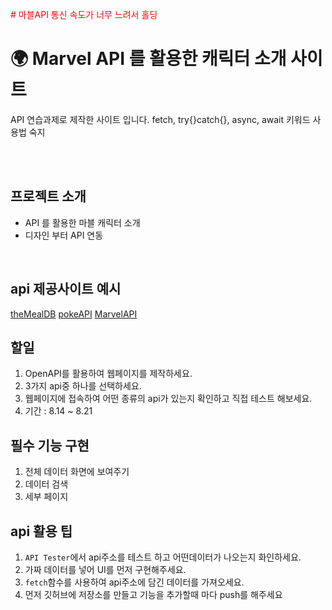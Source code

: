 <font color="red"> # 마블API 통신 속도가 너무 느려서 홀딩 </font>

# 🌍 Marvel API 를 활용한 캐릭터 소개 사이트
API 연습과제로 제작한 사이트 입니다.
fetch, try{}catch{}, async, await 키워드 사용법 숙지

<br><br>

## 프로젝트 소개

- API 를 활용한 마블 캐릭터 소개
- 디자인 부터 API 연동

<br>


## api 제공사이트 예시

[theMealDB](https://www.themealdb.com/api.php)
[pokeAPI](https://pokeapi.co/)
[MarvelAPI](https://developer.marvel.com/)

## 할일

1. OpenAPI를 활용하여 웹페이지를 제작하세요.
2. 3가지 api중 하나를 선택하세요.
3. 웹페이지에 접속하여 어떤 종류의 api가 있는지 확인하고 직접 테스트 해보세요.
4. 기간 : 8.14 ~ 8.21

## 필수 기능 구현

1. 전체 데이터 화면에 보여주기
2. 데이터 검색
3. 세부 페이지

## api 활용 팁

1. `API Tester`에서 api주소를 테스트 하고 어떤데이터가 나오는지 화인하세요.
2. 가짜 데이터를 넣어 UI를 먼저 구현해주세요.
3. `fetch`함수를 사용하여 api주소에 담긴 데이터를 가져오세요.
4. 먼저 깃허브에 저장소를 만들고 기능을 추가할때 마다 push를 해주세요
